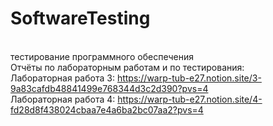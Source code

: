 # SoftwareTesting
</br>тестирование программного обеспечения
</br>Отчёты по лабораторным работам и по тестирования: 
</br>  Лабораторная работа 3: https://warp-tub-e27.notion.site/3-9a83cafdb48841499e768344d3c2d390?pvs=4
</br>  Лабораторная работа 4: https://warp-tub-e27.notion.site/4-fd28d8f438024cbaa7e4a6ba2bc07aa2?pvs=4
